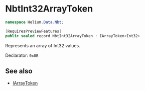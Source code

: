 # NbtInt32ArrayToken

~~~cs
namespace Helium.Data.Nbt;

[RequiresPreviewFeatures]
public sealed record NbtInt32ArrayToken : IArrayToken<Int32>
~~~

Represents an array of Int32 values.

Declarator: `0x0B`

## See also

- [IArrayToken](../../abstraction/ref/iarraytoken.md)